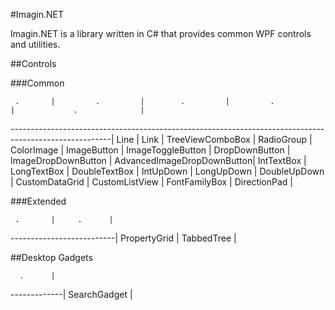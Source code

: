 ﻿#Imagin.NET  

Imagin.NET is a library written in C# that provides common WPF controls and utilities.

##Controls

###Common

     .       |         .         |        .         |         .           |             .              | 
-------------------------------------------------------------------------------------------------------|
Line         | Link              | TreeViewComboBox | RadioGroup          | ColorImage                 |
ImageButton  | ImageToggleButton | DropDownButton   | ImageDropDownButton | AdvancedImageDropDownButton|
IntTextBox   | LongTextBox       | DoubleTextBox    | IntUpDown           | LongUpDown                 |
DoubleUpDown | CustomDataGrid    | CustomListView   | FontFamilyBox       | DirectionPad               |

###Extended

     .       |     .      | 
--------------------------|
PropertyGrid | TabbedTree |

##Desktop Gadgets

      .      |
-------------|
SearchGadget |